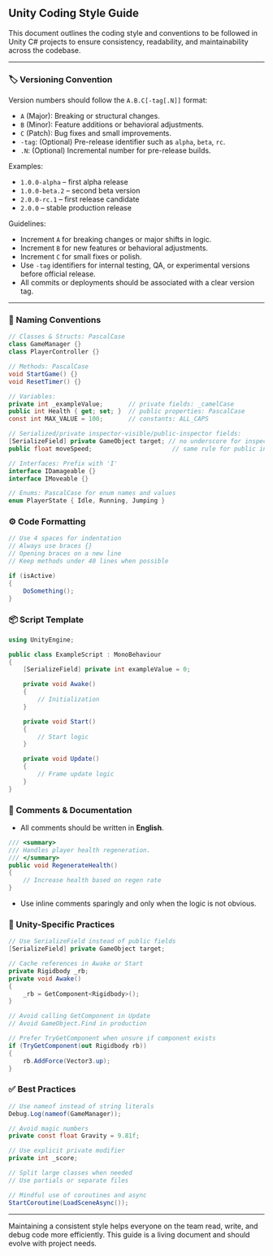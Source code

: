 ## Unity Coding Style Guide

This document outlines the coding style and conventions to be followed in Unity C# projects to ensure consistency, readability, and maintainability across the codebase.

---

### 🏷️ Versioning Convention

Version numbers should follow the `A.B.C[-tag[.N]]` format:

- `A` (Major): Breaking or structural changes.
- `B` (Minor): Feature additions or behavioral adjustments.
- `C` (Patch): Bug fixes and small improvements.
- `-tag`: (Optional) Pre-release identifier such as `alpha`, `beta`, `rc`.
- `.N`: (Optional) Incremental number for pre-release builds.

Examples:
- `1.0.0-alpha` – first alpha release
- `1.0.0-beta.2` – second beta version
- `2.0.0-rc.1` – first release candidate
- `2.0.0` – stable production release

Guidelines:
- Increment `A` for breaking changes or major shifts in logic.
- Increment `B` for new features or behavioral adjustments.
- Increment `C` for small fixes or polish.
- Use `-tag` identifiers for internal testing, QA, or experimental versions before official release.
- All commits or deployments should be associated with a clear version tag.

---

### 📝 Naming Conventions

```csharp
// Classes & Structs: PascalCase
class GameManager {}
class PlayerController {}

// Methods: PascalCase
void StartGame() {}
void ResetTimer() {}

// Variables:
private int _exampleValue;       // private fields: _camelCase
public int Health { get; set; }  // public properties: PascalCase
const int MAX_VALUE = 100;       // constants: ALL_CAPS

// Serialized/private inspector-visible/public-inspector fields:
[SerializeField] private GameObject target; // no underscore for inspector-visible fields
public float moveSpeed;                      // same rule for public inspector fields

// Interfaces: Prefix with 'I'
interface IDamageable {}
interface IMoveable {}

// Enums: PascalCase for enum names and values
enum PlayerState { Idle, Running, Jumping }
```

### ⚙️ Code Formatting

```csharp
// Use 4 spaces for indentation
// Always use braces {}
// Opening braces on a new line
// Keep methods under 40 lines when possible

if (isActive)
{
    DoSomething();
}
```

### 📦 Script Template

```csharp
using UnityEngine;

public class ExampleScript : MonoBehaviour
{
    [SerializeField] private int exampleValue = 0;

    private void Awake()
    {
        // Initialization
    }

    private void Start()
    {
        // Start logic
    }

    private void Update()
    {
        // Frame update logic
    }
}
```

### 🧪 Comments & Documentation

* All comments should be written in **English**.

```csharp
/// <summary>
/// Handles player health regeneration.
/// </summary>
public void RegenerateHealth()
{
    // Increase health based on regen rate
}
```

* Use inline comments sparingly and only when the logic is not obvious.

### 🔗 Unity-Specific Practices

```csharp
// Use SerializeField instead of public fields
[SerializeField] private GameObject target;

// Cache references in Awake or Start
private Rigidbody _rb;
private void Awake()
{
    _rb = GetComponent<Rigidbody>();
}

// Avoid calling GetComponent in Update
// Avoid GameObject.Find in production

// Prefer TryGetComponent when unsure if component exists
if (TryGetComponent(out Rigidbody rb))
{
    rb.AddForce(Vector3.up);
}
```

### ✅ Best Practices

```csharp
// Use nameof instead of string literals
Debug.Log(nameof(GameManager));

// Avoid magic numbers
private const float Gravity = 9.81f;

// Use explicit private modifier
private int _score;

// Split large classes when needed
// Use partials or separate files

// Mindful use of coroutines and async
StartCoroutine(LoadSceneAsync());
```

---

Maintaining a consistent style helps everyone on the team read, write, and debug code more efficiently. This guide is a living document and should evolve with project needs.
